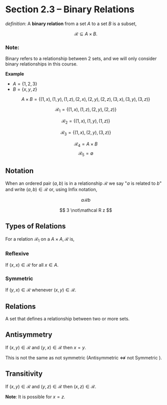 
# Section 2.3 &ndash; Binary Relations

_definition_: A __binary relation__  from a set $A$ to a set $B$ is a subset,

$$
    \mathcal R \subseteq A \times B.
$$

### Note:

Binary refers to a relationship between 2 sets, and we will only consider binary relationships in this course.

**Example**

* $A = \{ 1,2,3 \}$
* $B = \{ x,y,z \}$

$$
    A \times B  = \{ (1,x), (1,y), (1,z), (2,x), (2,y), (2,z),(3,x),(3,y),(3,z)\}
$$

$$
    \mathcal R_1 = \{ (1,x), (1,z), (2,y), (2,z) \}
$$

$$
    \mathcal R_2 = \{ (1,x), (1,y), (1,z) \}
$$

$$
    \mathcal R_3 = \{ (1,x), (2,y), (3,z) \}
$$

$$
    \mathcal R_4 = A \times B
$$
$$
    \mathcal R_5 = \emptyset
$$

## Notation

When an ordered pair $(a,b)$ is in a relationship $\mathcal R$ we say "$a$ is related to $b$" and write $(a,b) \in \mathcal R$ or, using Infix notation,


$$
    a \mathcal R b
$$

$$
   3 \not\mathcal R z
$$

## Types of Relations

For a relation $\mathcal R_1$ on a $A \times A, \mathcal R$ is,

### Reflexive

If $(x,x) \in \mathcal R$ for all $x \in A$.

### Symmetric

If $(y,x) \in \mathcal R$ whenever $(x,y) \in \mathcal R$.

## Relations

A set that defines a relationship between two or more sets.

## Antisymmetry

If $(x,y) \in \mathcal R$ and $(y,x) \in \mathcal R$ then $x = y$.

This is not the same as not symmetric (Antisymmetric $\not\Leftrightarrow$ not Symmetric ).

## Transitivity

If $(x,y) \in \mathcal R$ and $(y,z) \in \mathcal R$ then $(x,z) \in \mathcal R$.

__Note__: It is possible for $x = z$.
